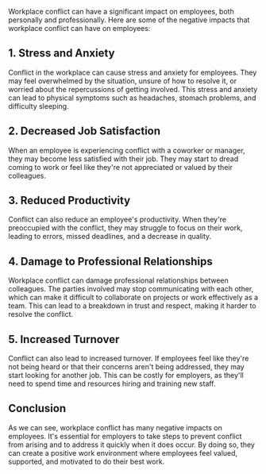 

Workplace conflict can have a significant impact on employees, both personally and professionally. Here are some of the negative impacts that workplace conflict can have on employees:

## 1. Stress and Anxiety

Conflict in the workplace can cause stress and anxiety for employees. They may feel overwhelmed by the situation, unsure of how to resolve it, or worried about the repercussions of getting involved. This stress and anxiety can lead to physical symptoms such as headaches, stomach problems, and difficulty sleeping.

## 2. Decreased Job Satisfaction

When an employee is experiencing conflict with a coworker or manager, they may become less satisfied with their job. They may start to dread coming to work or feel like they're not appreciated or valued by their colleagues.

## 3. Reduced Productivity

Conflict can also reduce an employee's productivity. When they're preoccupied with the conflict, they may struggle to focus on their work, leading to errors, missed deadlines, and a decrease in quality.

## 4. Damage to Professional Relationships

Workplace conflict can damage professional relationships between colleagues. The parties involved may stop communicating with each other, which can make it difficult to collaborate on projects or work effectively as a team. This can lead to a breakdown in trust and respect, making it harder to resolve the conflict.

## 5. Increased Turnover

Conflict can also lead to increased turnover. If employees feel like they're not being heard or that their concerns aren't being addressed, they may start looking for another job. This can be costly for employers, as they'll need to spend time and resources hiring and training new staff.

## Conclusion

As we can see, workplace conflict has many negative impacts on employees. It's essential for employers to take steps to prevent conflict from arising and to address it quickly when it does occur. By doing so, they can create a positive work environment where employees feel valued, supported, and motivated to do their best work.
